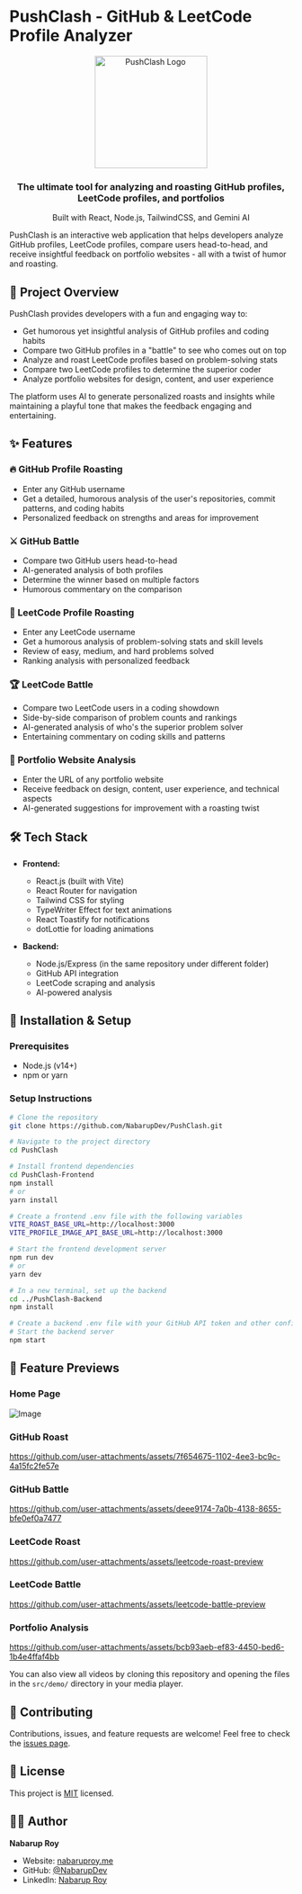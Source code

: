 # PushClash - GitHub & LeetCode Profile Analyzer

<div align="center">
  <img src="https://github.com/user-attachments/assets/076dd881-070c-47d3-9bb4-1340418bd5f9" alt="PushClash Logo" width="200" />
  <br />
  <h3>The ultimate tool for analyzing and roasting GitHub profiles, LeetCode profiles, and portfolios</h3>
  <p>Built with React, Node.js, TailwindCSS, and Gemini AI</p>
</div>

PushClash is an interactive web application that helps developers analyze GitHub profiles, LeetCode profiles, compare users head-to-head, and receive insightful feedback on portfolio websites - all with a twist of humor and roasting.

## 📌 Project Overview

PushClash provides developers with a fun and engaging way to:
- Get humorous yet insightful analysis of GitHub profiles and coding habits
- Compare two GitHub profiles in a "battle" to see who comes out on top
- Analyze and roast LeetCode profiles based on problem-solving stats
- Compare two LeetCode profiles to determine the superior coder
- Analyze portfolio websites for design, content, and user experience

The platform uses AI to generate personalized roasts and insights while maintaining a playful tone that makes the feedback engaging and entertaining.

## ✨ Features

### 🔥 GitHub Profile Roasting
- Enter any GitHub username
- Get a detailed, humorous analysis of the user's repositories, commit patterns, and coding habits
- Personalized feedback on strengths and areas for improvement

### ⚔️ GitHub Battle
- Compare two GitHub users head-to-head
- AI-generated analysis of both profiles
- Determine the winner based on multiple factors
- Humorous commentary on the comparison

### 🧠 LeetCode Profile Roasting
- Enter any LeetCode username
- Get a humorous analysis of problem-solving stats and skill levels
- Review of easy, medium, and hard problems solved
- Ranking analysis with personalized feedback

### 🏆 LeetCode Battle
- Compare two LeetCode users in a coding showdown
- Side-by-side comparison of problem counts and rankings
- AI-generated analysis of who's the superior problem solver
- Entertaining commentary on coding skills and patterns

### 🎨 Portfolio Website Analysis
- Enter the URL of any portfolio website
- Receive feedback on design, content, user experience, and technical aspects
- AI-generated suggestions for improvement with a roasting twist

## 🛠️ Tech Stack

- **Frontend:**
  - React.js (built with Vite)
  - React Router for navigation
  - Tailwind CSS for styling
  - TypeWriter Effect for text animations
  - React Toastify for notifications
  - dotLottie for loading animations

- **Backend:** 
  - Node.js/Express (in the same repository under different folder)
  - GitHub API integration
  - LeetCode scraping and analysis
  - AI-powered analysis

## 🚀 Installation & Setup

### Prerequisites
- Node.js (v14+)
- npm or yarn

### Setup Instructions
```bash
# Clone the repository
git clone https://github.com/NabarupDev/PushClash.git

# Navigate to the project directory
cd PushClash

# Install frontend dependencies
cd PushClash-Frontend
npm install
# or
yarn install

# Create a frontend .env file with the following variables
VITE_ROAST_BASE_URL=http://localhost:3000
VITE_PROFILE_IMAGE_API_BASE_URL=http://localhost:3000

# Start the frontend development server
npm run dev
# or
yarn dev

# In a new terminal, set up the backend
cd ../PushClash-Backend
npm install

# Create a backend .env file with your GitHub API token and other config
# Start the backend server
npm start
```

## 📸 Feature Previews

### Home Page
![Image](https://github.com/user-attachments/assets/eef3a529-25bd-4976-8fca-e5e97e663064)

### GitHub Roast
https://github.com/user-attachments/assets/7f654675-1102-4ee3-bc9c-4a15fc2fe57e

### GitHub Battle
https://github.com/user-attachments/assets/deee9174-7a0b-4138-8655-bfe0ef0a7477

### LeetCode Roast
https://github.com/user-attachments/assets/leetcode-roast-preview

### LeetCode Battle
https://github.com/user-attachments/assets/leetcode-battle-preview

### Portfolio Analysis
https://github.com/user-attachments/assets/bcb93aeb-ef83-4450-bed6-1b4e4ffaf4bb


You can also view all videos by cloning this repository and opening the files in the `src/demo/` directory in your media player.

## 🤝 Contributing

Contributions, issues, and feature requests are welcome! Feel free to check the [issues page](https://github.com/NabarupDev/PushClash/issues).

## 📝 License

This project is [MIT](LICENSE) licensed.

## 👨‍💻 Author

**Nabarup Roy**

- Website: [nabaruproy.me](https://nabaruproy.me/)
- GitHub: [@NabarupDev](https://github.com/NabarupDev)
- LinkedIn: [Nabarup Roy](https://linkedin.com/in/nabarup-roy)
